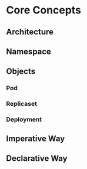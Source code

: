# Core Concepts 

## Architecture

## Namespace

## Objects
### Pod
### Replicaset
### Deployment

## Imperative Way

## Declarative Way
